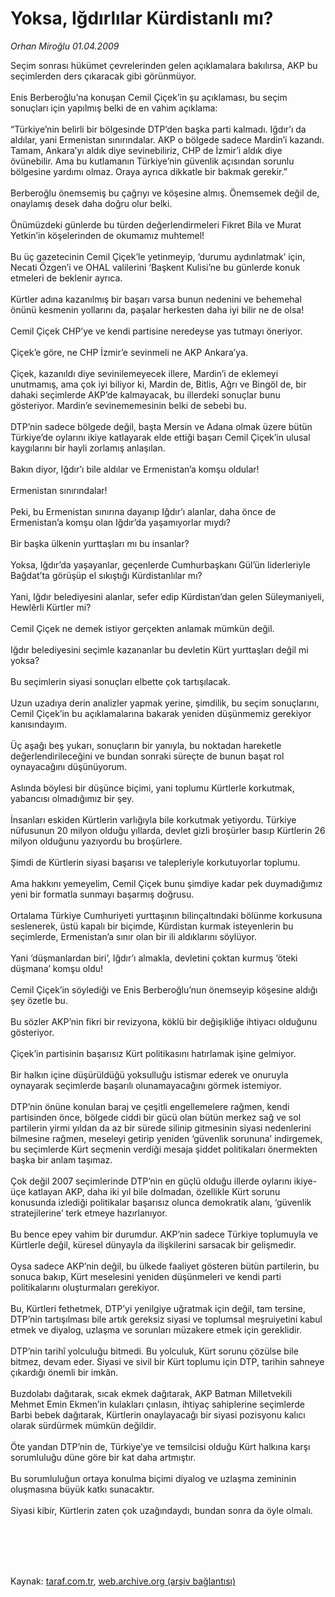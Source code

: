 # Yoksa, Iğdırlılar Kürdistanlı mı?

*Orhan Miroğlu 01.04.2009*

<div class="taraf_structure_2col_1zq">
<div class="margen_n">



 <p>Seçim sonrası hükümet çevrelerinden gelen açıklamalara bakılırsa, AKP bu seçimlerden ders çıkaracak gibi görünmüyor. <br/><br/>Enis Berberoğlu’na konuşan Cemil Çiçek’in şu açıklaması, bu seçim sonuçları için yapılmış belki de en vahim açıklama: <br/><br/>“Türkiye’nin belirli bir bölgesinde DTP’den başka parti kalmadı. Iğdır’ı da aldılar, yani Ermenistan sınırındalar. AKP o bölgede sadece Mardin’i kazandı. Tamam, Ankara’yı aldık diye sevinebiliriz, CHP de İzmir’i aldık diye övünebilir. Ama bu kutlamanın Türkiye’nin güvenlik açısından sorunlu bölgesine yardımı olmaz. Oraya ayrıca dikkatle bir bakmak gerekir.” <br/><br/>Berberoğlu önemsemiş bu çağrıyı ve köşesine almış. Önemsemek değil de, onaylamış desek daha doğru olur belki. <br/><br/>Önümüzdeki günlerde bu türden değerlendirmeleri Fikret Bila ve Murat Yetkin’in köşelerinden de okumamız muhtemel! <br/><br/>Bu üç gazetecinin Cemil Çiçek’le yetinmeyip, ‘durumu aydınlatmak’ için, Necati Özgen’i ve OHAL valilerini ‘Başkent Kulisi’ne bu günlerde konuk etmeleri de beklenir ayrıca. <br/><br/>Kürtler adına kazanılmış bir başarı varsa bunun nedenini ve behemehal önünü kesmenin yollarını da, paşalar herkesten daha iyi bilir ne de olsa! <br/><br/>Cemil Çiçek CHP’ye ve kendi partisine neredeyse yas tutmayı öneriyor. <br/><br/>Çiçek’e göre, ne CHP İzmir’e sevinmeli ne AKP Ankara’ya. <br/><br/>Çiçek, kazanıldı diye sevinilemeyecek illere, Mardin’i de eklemeyi unutmamış, ama çok iyi biliyor ki, Mardin de, Bitlis, Ağrı ve Bingöl de, bir dahaki seçimlerde AKP’de kalmayacak, bu illerdeki sonuçlar bunu gösteriyor. Mardin’e sevinememesinin belki de sebebi bu. <br/><br/>DTP’nin sadece bölgede değil, başta Mersin ve Adana olmak üzere bütün Türkiye’de oylarını ikiye katlayarak elde ettiği başarı Cemil Çiçek’in ulusal kaygılarını bir hayli zorlamış anlaşılan. <br/><br/>Bakın diyor, Iğdır’ı bile aldılar ve Ermenistan’a komşu oldular! <br/><br/>Ermenistan sınırındalar! <br/><br/>Peki, bu Ermenistan sınırına dayanıp Iğdır’ı alanlar, daha önce de Ermenistan’a komşu olan Iğdır’da yaşamıyorlar mıydı? <br/><br/>Bir başka ülkenin yurttaşları mı bu insanlar? <br/><br/>Yoksa, Iğdır’da yaşayanlar, geçenlerde Cumhurbaşkanı Gül’ün liderleriyle Bağdat’ta görüşüp el sıkıştığı Kürdistanlılar mı? <br/><br/>Yani, Iğdır belediyesini alanlar, sefer edip Kürdistan’dan gelen Süleymaniyeli, Hewlêrli Kürtler mi? <br/><br/>Cemil Çiçek ne demek istiyor gerçekten anlamak mümkün değil. <br/><br/>Iğdır belediyesini seçimle kazananlar bu devletin Kürt yurttaşları değil mi yoksa? <br/><br/>Bu seçimlerin siyasi sonuçları elbette çok tartışılacak. <br/><br/>Uzun uzadıya derin analizler yapmak yerine, şimdilik, bu seçim sonuçlarını, Cemil Çiçek’in bu açıklamalarına bakarak yeniden düşünmemiz gerekiyor kanısındayım. <br/><br/>Üç aşağı beş yukarı, sonuçların bir yanıyla, bu noktadan hareketle değerlendirileceğini ve bundan sonraki süreçte de bunun başat rol oynayacağını düşünüyorum. <br/><br/>Aslında böylesi bir düşünce biçimi, yani toplumu Kürtlerle korkutmak, yabancısı olmadığımız bir şey. <br/><br/>İnsanları eskiden Kürtlerin varlığıyla bile korkutmak yetiyordu. Türkiye nüfusunun 20 milyon olduğu yıllarda, devlet gizli broşürler basıp Kürtlerin 26 milyon olduğunu yazıyordu bu broşürlere. <br/><br/>Şimdi de Kürtlerin siyasi başarısı ve talepleriyle korkutuyorlar toplumu. <br/><br/>Ama hakkını yemeyelim, Cemil Çiçek bunu şimdiye kadar pek duymadığımız yeni bir formatla sunmayı başarmış doğrusu. <br/><br/>Ortalama Türkiye Cumhuriyeti yurttaşının bilinçaltındaki bölünme korkusuna seslenerek, üstü kapalı bir biçimde, Kürdistan kurmak isteyenlerin bu seçimlerde, Ermenistan’a sınır olan bir ili aldıklarını söylüyor. <br/><br/>Yani ‘düşmanlardan biri’, Iğdır’ı almakla, devletini çoktan kurmuş ‘öteki düşmana’ komşu oldu! <br/><br/>Cemil Çiçek’in söylediği ve Enis Berberoğlu’nun önemseyip köşesine aldığı şey özetle bu.<br/><br/>Bu sözler AKP’nin fikri bir revizyona, köklü bir değişikliğe ihtiyacı olduğunu gösteriyor. <br/><br/>Çiçek’in partisinin başarısız Kürt politikasını hatırlamak işine gelmiyor. <br/><br/>Bir halkın içine düşürüldüğü yoksulluğu istismar ederek ve onuruyla oynayarak seçimlerde başarılı olunamayacağını görmek istemiyor. <br/><br/>DTP’nin önüne konulan baraj ve çeşitli engellemelere rağmen, kendi partisinden önce, bölgede ciddi bir gücü olan bütün merkez sağ ve sol partilerin yirmi yıldan da az bir sürede silinip gitmesinin siyasi nedenlerini bilmesine rağmen, meseleyi getirip yeniden ‘güvenlik sorununa’ indirgemek, bu seçimlerde Kürt seçmenin verdiği mesaja şiddet politikaları önermekten başka bir anlam taşımaz. <br/><br/>Çok değil 2007 seçimlerinde DTP’nin en güçlü olduğu illerde oylarını ikiye-üçe katlayan AKP, daha iki yıl bile dolmadan, özellikle Kürt sorunu konusunda izlediği politikalar başarısız olunca demokratik alanı, ‘güvenlik stratejilerine’ terk etmeye hazırlanıyor. <br/><br/>Bu bence epey vahim bir durumdur. AKP’nin sadece Türkiye toplumuyla ve Kürtlerle değil, küresel dünyayla da ilişkilerini sarsacak bir gelişmedir. <br/><br/>Oysa sadece AKP’nin değil, bu ülkede faaliyet gösteren bütün partilerin, bu sonuca bakıp, Kürt meselesini yeniden düşünmeleri ve kendi parti politikalarını oluşturmaları gerekiyor. <br/><br/>Bu, Kürtleri fethetmek, DTP’yi yenilgiye uğratmak için değil, tam tersine, DTP’nin tartışılması bile artık gereksiz siyasi ve toplumsal meşruiyetini kabul etmek ve diyalog, uzlaşma ve sorunları müzakere etmek için gereklidir. <br/><br/>DTP’nin tarihî yolculuğu bitmedi. Bu yolculuk, Kürt sorunu çözülse bile bitmez, devam eder. Siyasi ve sivil bir Kürt toplumu için DTP, tarihin sahneye çıkardığı önemli bir imkân. <br/><br/>Buzdolabı dağıtarak, sıcak ekmek dağıtarak, AKP Batman Milletvekili Mehmet Emin Ekmen’in kulakları çınlasın, ihtiyaç sahiplerine seçimlerde Barbi bebek dağıtarak, Kürtlerin onaylayacağı bir siyasi pozisyonu kalıcı olarak sürdürmek mümkün değildir. <br/><br/>Öte yandan DTP’nin de, Türkiye’ye ve temsilcisi olduğu Kürt halkına karşı sorumluluğu düne göre bir kat daha artmıştır. <br/><br/>Bu sorumluluğun ortaya konulma biçimi diyalog ve uzlaşma zemininin oluşmasına büyük katkı sunacaktır. <br/><br/>Siyasi kibir, Kürtlerin zaten çok uzağındaydı, bundan sonra da öyle olmalı.</p>
<br/>
<br/>
<br/>



<br/>


<div id="taraf_not">
</div>

</div>


</div>

Kaynak: [taraf.com.tr](http://www.taraf.com.tr:80/makale/4798.htm), [web.archive.org (arşiv bağlantısı)](http://web.archive.org/web/20090619185822/http://www.taraf.com.tr:80/makale/4798.htm)
